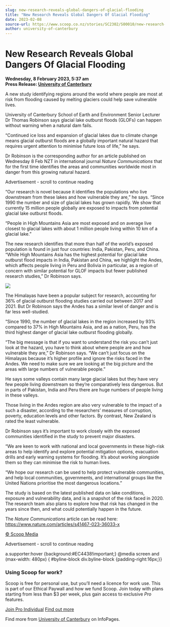 ```yaml
---
slug: new-research-reveals-global-dangers-of-glacial-flooding
title: "New Research Reveals Global Dangers Of Glacial Flooding"
date: 2023-02-08
source-url: https://www.scoop.co.nz/stories/SC2302/S00010/new-research-reveals-global-dangers-of-glacial-flooding.htm
author: university-of-canterbury
---
```

New Research Reveals Global Dangers Of Glacial Flooding
=======================================================

**Wednesday, 8 February 2023, 5:37 am**  
**Press Release: [University of Canterbury](https://info.scoop.co.nz/University_of_Canterbury)**

A new study identifying regions around the world where people are most at risk from flooding caused by melting glaciers could help save vulnerable lives.

University of Canterbury School of Earth and Environment Senior Lecturer Dr Thomas Robinson says glacial lake outburst floods (GLOFs) can happen without warning when a natural dam fails.

“Continued ice loss and expansion of glacial lakes due to climate change means glacial outburst floods are a globally important natural hazard that requires urgent attention to minimise future loss of life,” he says.

Dr Robinson is the corresponding author for an article published on Wednesday 8 Feb NZT in international journal _Nature Communications_ that for the first time identifies the areas and communities worldwide most in danger from this growing natural hazard.

Advertisement - scroll to continue reading





“Our research is novel because it identifies the populations who live downstream from these lakes and how vulnerable they are,” he says. “Since 1990 the number and size of glacial lakes has grown rapidly. We show that currently 15 million people globally are exposed to impacts from potential glacial lake outburst floods.

“People in High Mountains Asia are most exposed and on average live closest to glacial lakes with about 1 million people living within 10 km of a glacial lake.”

The new research identifies that more than half of the world’s exposed population is found in just four countries: India, Pakistan, Peru, and China. “While High Mountains Asia has the highest potential for glacial lake outburst flood impacts in India, Pakistan and China, we highlight the Andes, which affects people living in Peru and Bolivia in particular, as a region of concern with similar potential for GLOF impacts but fewer published research studies,” Dr Robinson says.

![](https://img.scoop.co.nz/stories/images/2302/kkwauqltzbv7amdc.jpg)

The Himalayas have been a popular subject for research, accounting for 36% of glacial outburst flooding studies carried out between 2017 and 2021. But Dr Robinson says the Andes has a similar level of danger and is far less well-studied.

“Since 1990, the number of glacial lakes in the region increased by 93% compared to 37% in High Mountains Asia, and as a nation, Peru, has the third highest danger of glacial lake outburst flooding globally.

“The big message is that if you want to understand the risk you can’t just look at the hazard, you have to think about where people are and how vulnerable they are,” Dr Robinson says. “We can’t just focus on the Himalayas because it’s higher profile and ignore the risks faced in the Andes. We need to make sure we are looking at the big picture and the areas with large numbers of vulnerable people.”

He says some valleys contain many large glacial lakes but they have very few people living downstream so they’re comparatively less dangerous. But in parts of Pakistan, India and Peru there are huge numbers of people living in these valleys.

Those living in the Andes region are also very vulnerable to the impact of a such a disaster, according to the researchers’ measures of corruption, poverty, education levels and other factors. By contrast, New Zealand is rated the least vulnerable.

Dr Robinson says it’s important to work closely with the exposed communities identified in the study to prevent major disasters.

“We are keen to work with national and local governments in these high-risk areas to help identify and explore potential mitigation options, evacuation drills and early warning systems for flooding. It’s about working alongside them so they can minimise the risk to human lives.

“We hope our research can be used to help protect vulnerable communities, and help local communities, governments, and international groups like the United Nations prioritise the most dangerous locations.”

The study is based on the latest published data on lake conditions, exposure and vulnerability data, and is a snapshot of the risk faced in 2020. The research team also plans to explore how that risk has changed in the years since then, and what could potentially happen in the future.

The _Nature Communications_ article can be read here: https://www.nature.com/articles/s41467-023-36033-x

[© Scoop Media](http://www.scoop.co.nz/about/terms.html)  

Advertisement - scroll to continue reading



a.supporter:hover {background:#EC4438!important;} @media screen and (max-width: 480px) { #byline-block div.byline-block {padding-right:16px;}}

### Using Scoop for work?

Scoop is free for personal use, but you’ll need a licence for work use. This is part of our Ethical Paywall and how we fund Scoop. Join today with plans starting from less than $3 per week, plus gain access to exclusive _Pro_ features.  
  
[Join Pro Individual](https://pro.scoop.co.nz/Individual/?from=ProIn24) [Find out more](https://pro.scoop.co.nz/using-scoop-for-work/?from=ProIn24)

Find more from [University of Canterbury](https://info.scoop.co.nz/University_of_Canterbury) on InfoPages.